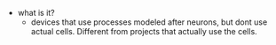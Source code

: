   * what is it?
    * devices that use processes modeled after neurons, but dont use actual cells. Different from projects that actually use the cells.